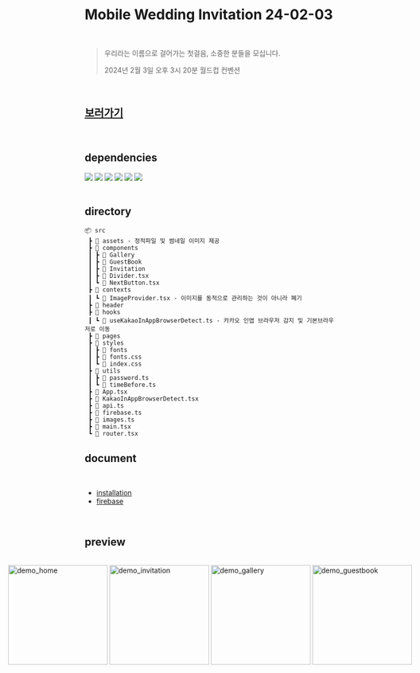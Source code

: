 # Mobile Wedding Invitation 24-02-03

<br>

> 우리라는 이름으로 걸어가는 첫걸음, 소중한 분들을 모십니다.
>
> 2024년 2월 3일 오후 3시 20분 월드컵 컨벤션

<br>

## [보러가기](https://wedding-invitation-240203.web.app/Home)

<br>

## dependencies

<div>

  <!-- react -->
  <img src="https://img.shields.io/badge/React-61DAFB?style=for-the-badge&logo=React&logoColor=white">
  <!-- react-router-dom -->
  <img src="https://img.shields.io/badge/React_Router-CA4245?style=for-the-badge&logo=React-Router&logoColor=white">
  <!-- tailwindcss -->
  <img src="https://img.shields.io/badge/Tailwind_CSS-38B2AC?style=for-the-badge&logo=Tailwind-CSS&logoColor=white">
  <!-- firebase -->
  <img src="https://img.shields.io/badge/Firebase-FFCA28?style=for-the-badge&logo=Firebase&logoColor=white">
  <!-- typescript -->
  <img src="https://img.shields.io/badge/TypeScript-3178C6?style=for-the-badge&logo=TypeScript&logoColor=white">
  <!-- vite -->
  <img src="https://img.shields.io/badge/Vite-646CFF?style=for-the-badge&logo=Vite&logoColor=white">

</div>

<br>

## directory

```
📦 src
 ┣ 📂 assets - 정적파일 및 썸네일 이미지 제공
 ┣ 📂 components
 ┃ ┣ 📂 Gallery
 ┃ ┣ 📂 GuestBook
 ┃ ┣ 📂 Invitation
 ┃ ┣ 📜 Divider.tsx
 ┃ ┗ 📜 NextButton.tsx
 ┣ 📂 contexts
 ┃ ┗ 📜 ImageProvider.tsx - 이미지를 동적으로 관리하는 것이 아니라 폐기
 ┣ 📂 header
 ┣ 📂 hooks
 ┃ ┗ 📜 useKakaoInAppBrowserDetect.ts - 카카오 인앱 브라우저 감지 및 기본브라우저로 이동
 ┣ 📂 pages
 ┣ 📂 styles
 ┃ ┣ 📂 fonts
 ┃ ┣ 📜 fonts.css
 ┃ ┗ 📜 index.css
 ┣ 📂 utils
 ┃ ┣ 📜 password.ts
 ┃ ┗ 📜 timeBefore.ts
 ┣ 📜 App.tsx
 ┣ 📜 KakaoInAppBrowserDetect.tsx
 ┣ 📜 api.ts
 ┣ 📜 firebase.ts
 ┣ 📜 images.ts
 ┣ 📜 main.tsx
 ┗ 📜 router.tsx
```

## document

<br>

- [installation](./doc/installation.md)
- [firebase](./doc/firebase.md)

<br>

## preview

<br>

<div style="display: flex; justify-content: center; align-items: start; gap: 4px;">
  <img src="https://firebasestorage.googleapis.com/v0/b/wedding-invitation-240203.appspot.com/o/demo_home.png?alt=media&token=93739441-2972-4509-94df-43b0dfc2df7f" width="200" alt="demo_home">
  <img src="https://firebasestorage.googleapis.com/v0/b/wedding-invitation-240203.appspot.com/o/demo_invitation.jpeg?alt=media&token=43f272cc-8d12-4fcc-86ad-163b5b1b0b46" width="200" alt="demo_invitation">
  <img src="https://firebasestorage.googleapis.com/v0/b/wedding-invitation-240203.appspot.com/o/demo_gallery.jpeg?alt=media&token=9674dfc9-5156-4724-aa7d-00cfa9879768" width="200" alt="demo_gallery">
  <img src="https://firebasestorage.googleapis.com/v0/b/wedding-invitation-240203.appspot.com/o/demo_guestbook.jpeg?alt=media&token=37c56577-06e1-4522-94fd-e40f7f7e2597" width="200" alt="demo_guestbook">
</div>

<br>
